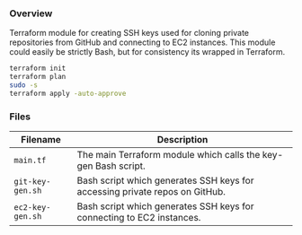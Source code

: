 ### Overview

Terraform module for creating SSH keys used for cloning private repositories from GitHub and connecting to EC2 
instances.  This module could easily be strictly Bash, but for consistency its wrapped in Terraform. 

```bash
terraform init
terraform plan
sudo -s
terraform apply -auto-approve
```

### Files

| Filename            | Description                                                                        |
|---------------------|------------------------------------------------------------------------------------|
| `main.tf`           | The main Terraform module which calls the key-gen Bash script.                     |
| `git-key-gen.sh`    | Bash script which generates SSH keys for accessing private repos on GitHub.        |
| `ec2-key-gen.sh`    | Bash script which generates SSH keys for connecting to EC2 instances.              | 